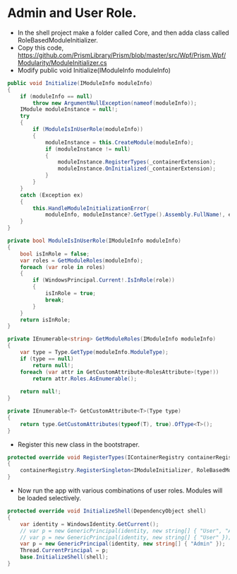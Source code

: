 # Admin and User Role. 
- In the shell project make a folder called Core, and then adda class called RoleBasedModuleInitializer.
- Copy this code, https://github.com/PrismLibrary/Prism/blob/master/src/Wpf/Prism.Wpf/Modularity/ModuleInitializer.cs
- Modify public void Initialize(IModuleInfo moduleInfo)

```cs
public void Initialize(IModuleInfo moduleInfo)
{
    if (moduleInfo == null)
        throw new ArgumentNullException(nameof(moduleInfo));
    IModule moduleInstance = null!;
    try
    {
        if (ModuleIsInUserRole(moduleInfo))
        {
            moduleInstance = this.CreateModule(moduleInfo);
            if (moduleInstance != null)
            {
                moduleInstance.RegisterTypes(_containerExtension);
                moduleInstance.OnInitialized(_containerExtension);
            }
        }
    }
    catch (Exception ex)
    {
        this.HandleModuleInitializationError(
            moduleInfo, moduleInstance?.GetType().Assembly.FullName!, ex);
    }
}

private bool ModuleIsInUserRole(IModuleInfo moduleInfo)
{
    bool isInRole = false;
    var roles = GetModuleRoles(moduleInfo);
    foreach (var role in roles)
    {
        if (WindowsPrincipal.Current!.IsInRole(role))
        {
            isInRole = true;
            break;
        }
    }
    return isInRole;
}

private IEnumerable<string> GetModuleRoles(IModuleInfo moduleInfo)
{
    var type = Type.GetType(moduleInfo.ModuleType);
    if (type == null)
        return null!;
    foreach (var attr in GetCustomAttribute<RolesAttribute>(type!))
        return attr.Roles.AsEnumerable();
    
    return null!;
}

private IEnumerable<T> GetCustomAttribute<T>(Type type)
{
    return type.GetCustomAttributes(typeof(T), true).OfType<T>();
}
```

- Register this new class in the bootstraper.

```cs
protected override void RegisterTypes(IContainerRegistry containerRegistry)
{
    containerRegistry.RegisterSingleton<IModuleInitializer, RoleBasedModuleInitializer>();
}
```

- Now run the app with various combinations of user roles. Modules will be loaded selectively.
```cs
protected override void InitializeShell(DependencyObject shell)
{
    var identity = WindowsIdentity.GetCurrent();
    // var p = new GenericPrincipal(identity, new string[] { "User", "Admin" });
    // var p = new GenericPrincipal(identity, new string[] { "User" });
    var p = new GenericPrincipal(identity, new string[] { "Admin" });
    Thread.CurrentPrincipal = p;
    base.InitializeShell(shell);
}
```